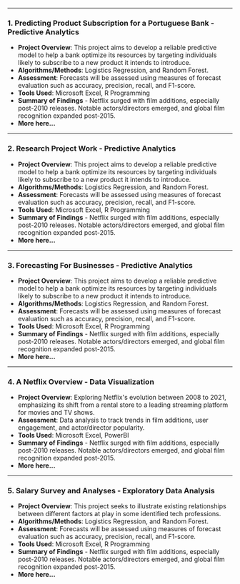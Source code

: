 
---
### 1. Predicting Product Subscription for a Portuguese Bank - Predictive Analytics
- **Project Overview**: This project aims to develop a reliable predictive model to help a bank optimize its resources by targeting individuals likely to subscribe to a new product it intends to introduce.
- **Algorithms/Methods**: Logistics Regression, and Random Forest.
- **Assessment**: Forecasts will be assessed using measures of forecast evaluation such as accuracy, precision, recall, and F1-score.
- **Tools Used**: Microsoft Excel, R Programming
- **Summary of Findings** - Netflix surged with film additions, especially post-2010 releases. Notable actors/directors emerged, and global film recognition expanded post-2015.
- **More here...**


---
### 2. Research Project Work - Predictive Analytics
- **Project Overview**: This project aims to develop a reliable predictive model to help a bank optimize its resources by targeting individuals likely to subscribe to a new product it intends to introduce.
- **Algorithms/Methods**: Logistics Regression, and Random Forest.
- **Assessment**: Forecasts will be assessed using measures of forecast evaluation such as accuracy, precision, recall, and F1-score.
- **Tools Used**: Microsoft Excel, R Programming
- **Summary of Findings** - Netflix surged with film additions, especially post-2010 releases. Notable actors/directors emerged, and global film recognition expanded post-2015.
- **More here...**


---
### 3. Forecasting For Businesses - Predictive Analytics
- **Project Overview**: This project aims to develop a reliable predictive model to help a bank optimize its resources by targeting individuals likely to subscribe to a new product it intends to introduce.
- **Algorithms/Methods**: Logistics Regression, and Random Forest.
- **Assessment**: Forecasts will be assessed using measures of forecast evaluation such as accuracy, precision, recall, and F1-score.
- **Tools Used**: Microsoft Excel, R Programming
- **Summary of Findings** - Netflix surged with film additions, especially post-2010 releases. Notable actors/directors emerged, and global film recognition expanded post-2015.
- **More here...**


---
### 4. A Netflix Overview - Data Visualization
- **Project Overview**: Exploring Netflix's evolution between 2008 to 2021, emphasizing its shift from a rental store to a leading streaming platform for movies and TV shows.
- **Assessment**: Data analysis to track trends in film additions, user engagement, and actor/director popularity.
- **Tools Used**: Microsoft Excel, PowerBI
- **Summary of Findings** - Netflix surged with film additions, especially post-2010 releases. Notable actors/directors emerged, and global film recognition expanded post-2015.
- **More here...**


---
### 5. Salary Survey and Analyses - Exploratory Data Analysis
- **Project Overview**: This project seeks to illustrate existing relationships between different factors at play in some identified tech professions.
- **Algorithms/Methods**: Logistics Regression, and Random Forest.
- **Assessment**: Forecasts will be assessed using measures of forecast evaluation such as accuracy, precision, recall, and F1-score.
- **Tools Used**: Microsoft Excel, R Programming
- **Summary of Findings** - Netflix surged with film additions, especially post-2010 releases. Notable actors/directors emerged, and global film recognition expanded post-2015.
- **More here...**






